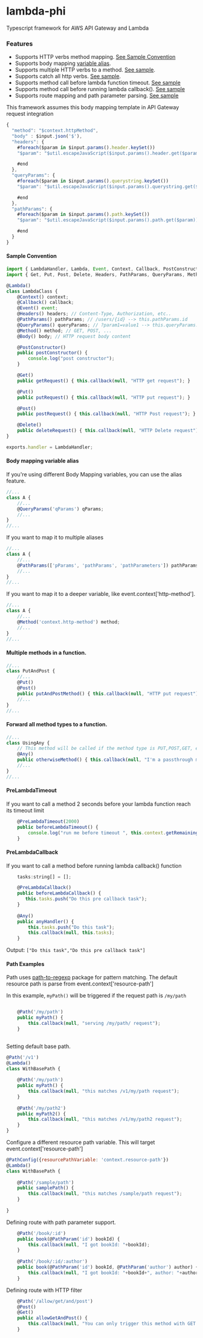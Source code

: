 # lambda-phi
Typescript framework for AWS API Gateway and Lambda


### Features
* Supports HTTP verbs method mapping. [See Sample Convention](#sample-convention)
* Supports body mapping [variable alias](#body-mapping-variable-alias).
* Supports multiple HTTP verbs to a method. [See sample](#multiple-methods-in-a-function).
* Supports catch all http verbs. [See sample](#forward-all-method-types-to-a-function).
* Supports method call before lambda function timeout. [See sample](#prelambdatimeout)
* Supports method call before running lambda callback(). [See sample](#prelambdacallback)
* Supports route mapping and path parameter parsing. [See sample](#path-examples)

This framework assumes this body mapping template in API Gateway request integration
```javascript
{
  "method": "$context.httpMethod",
  "body" : $input.json('$'),
  "headers": {
    #foreach($param in $input.params().header.keySet())
    "$param": "$util.escapeJavaScript($input.params().header.get($param))" #if($foreach.hasNext),#end

    #end
  },
  "queryParams": {
    #foreach($param in $input.params().querystring.keySet())
    "$param": "$util.escapeJavaScript($input.params().querystring.get($param))" #if($foreach.hasNext),#end

    #end
  },
  "pathParams": {
    #foreach($param in $input.params().path.keySet())
    "$param": "$util.escapeJavaScript($input.params().path.get($param))" #if($foreach.hasNext),#end

    #end
  }  
}
```

#### Sample Convention
```javascript
import { LambdaHandler, Lambda, Event, Context, Callback, PostConstructor } from 'lambda-phi';
import { Get, Put, Post, Delete, Headers, PathParams, QueryParams, Method, Body } from 'lambda-phi/lib/api-gateway';

@Lambda()
class LambdaClass {
    @Context() context;
    @Callback() callback;
    @Event() event;
    @Headers() headers; // Content-Type, Authorization, etc..
    @PathParams() pathParams; // /users/{id} --> this.pathParams.id
    @QueryParams() queryParams; // ?param1=value1 --> this.queryParams.param1
    @Method() method; // GET, POST, ...
    @Body() body; // HTTP request body content

    @PostConstructor()
    public postConstructor() {
        console.log("post constructor");
    }

    @Get()
    public getRequest() { this.callback(null, "HTTP get request"); }

    @Put()
    public putRequest() { this.callback(null, "HTTP put request"); }

    @Post()
    public postRequest() { this.callback(null, "HTTP Post request"); }

    @Delete()
    public deleteRequest() { this.callback(null, "HTTP Delete request"); }
}

exports.handler = LambdaHandler;
````

#### Body mapping variable alias
If you're using different Body Mapping variables, you can use the alias feature.

```javascript
//...
class A {
    //...
    @QueryParams('qParams') qParams;
    //...
}
//...
```

If you want to map it to multiple aliases
```javascript
//...
class A {
    //...
    @PathParams(['pParams', 'pathParams', 'pathParameters']) pathParams;
    //...
}
//...
```

If you want to map it to a deeper variable, like event.context['http-method'].
```javascript
//...
class A {
    //...
    @Method('context.http-method') method;
    //...
}
//...
```

#### Multiple methods in a function.

```javascript
//...
class PutAndPost {
    //...
    @Put()
    @Post()
    public putAndPostMethod() { this.callback(null, "HTTP put request"); }
    //...
}
//...
```

#### Forward all method types to a function.

```javascript
//...
class UsingAny {
    // This method will be called if the method type is PUT,POST,GET, etc..
    @Any()
    public otherwiseMethod() { this.callback(null, "I'm a passthrough method"); }
    //...
}
//...
```

#### PreLambdaTimeout
If you want to call a method 2 seconds before your lambda function reach its timeout limit

```javascript
    @PreLambdaTimeout(2000)
    public beforeLambdaTimeout() {
        console.log("run me before timeout ", this.context.getRemainingTimeInMillis());
    }
```

#### PreLambdaCallback
If you want to call a method before running lambda callback() function

```javascript
    tasks:string[] = [];

    @PreLambdaCallback()
    public beforeLambdaCallback() {
       this.tasks.push("Do this pre callback task"); 
    }
    
    @Any()
    public anyHandler() {
        this.tasks.push("Do this task");
        this.callback(null, this.tasks);
    }
```

Output: `["Do this task","Do this pre callback task"]`

#### Path Examples
Path uses [path-to-regexp](https://www.npmjs.com/package/path-to-regexp) package for pattern matching.  The default resource path is parse from event.context['resource-path']

In this example, `myPath()` will be triggered if the request path is `/my/path`
```javascript

    @Path('/my/path')
    public myPath() {
        this.callback(null, "serving /my/path/ request");
    }
   
```

Setting default base path.
```javascript
@Path('/v1')
@Lambda()
class WithBasePath {
    
    @Path('/my/path')
    public myPath() {
        this.callback(null, "this matches /v1/my/path request");
    }
    
    @Path('/my/path2')
    public myPath2() {
        this.callback(null, "this matches /v1/my/path2 request");
    }
}
```

Configure a different resource path variable.  This will target event.context['resource-path']
```javascript
@PathConfig({resourcePathVariable: 'context.resource-path'})
@Lambda()
class WithBasePath {
    
    @Path('/sample/path')
    public samplePath() {
        this.callback(null, "this matches /sample/path request");
    }
    
}
```

Defining route with path parameter support.
```javascript
    @Path('/book/:id')
    public book(@PathParam('id') bookId) {
        this.callback(null, "I got bookId: "+bookId);
    }
    
    @Path('/book/:id/:author')
    public book(@PathParam('id') bookId, @PathParam('author') author) {
        this.callback(null, "I got bookId: "+bookId+", author: "+author);
    }
```

Defining route with HTTP filter
```javascript
    @Path('/allow/get/and/post')
    @Post()
    @Get()
    public allowGetAndPost() {
        this.callback(null, "You can only trigger this method with GET and POST requests")
    }
```
